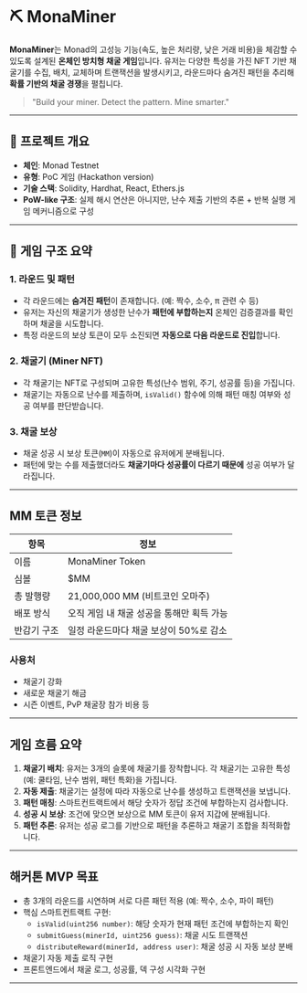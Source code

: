 # ⛏️ MonaMiner

**MonaMiner**는 Monad의 고성능 기능(속도, 높은 처리량, 낮은 거래 비용)을 체감할 수 있도록 설계된 **온체인 방치형 채굴 게임**입니다. 유저는 다양한 특성을 가진 NFT 기반 채굴기를 수집, 배치, 교체하며 트랜잭션을 발생시키고, 라운드마다 숨겨진 패턴을 추리해 **확률 기반의 채굴 경쟁**을 펼칩니다.

> "Build your miner. Detect the pattern. Mine smarter."

---

## 🎯 프로젝트 개요

- **체인**: Monad Testnet
- **유형**: PoC 게임 (Hackathon version)
- **기술 스택**: Solidity, Hardhat, React, Ethers.js
- **PoW-like 구조**: 실제 해시 연산은 아니지만, 난수 제출 기반의 추론 + 반복 실행 게임 메커니즘으로 구성

---

## 🧩 게임 구조 요약

### 1. 라운드 및 패턴

- 각 라운드에는 **숨겨진 패턴**이 존재합니다. (예: 짝수, 소수, π 관련 수 등)
- 유저는 자신의 채굴기가 생성한 난수가 **패턴에 부합하는지** 온체인 검증결과를 확인하며 채굴을 시도합니다.
- 특정 라운드의 보상 토큰이 모두 소진되면 **자동으로 다음 라운드로 진입**합니다.

### 2. 채굴기 (Miner NFT)

- 각 채굴기는 NFT로 구성되며 고유한 특성(난수 범위, 주기, 성공률 등)을 가집니다.
- 채굴기는 자동으로 난수를 제출하며, `isValid()` 함수에 의해 패턴 매칭 여부와 성공 여부를 판단받습니다.

### 3. 채굴 보상

- 채굴 성공 시 보상 토큰(`MM`)이 자동으로 유저에게 분배됩니다.
- 패턴에 맞는 수를 제출했더라도 **채굴기마다 성공률이 다르기 때문에** 성공 여부가 달라집니다.

---

## MM 토큰 정보

| 항목        | 정보                                      |
| ----------- | ----------------------------------------- |
| 이름        | MonaMiner Token                           |
| 심볼        | $MM                                       |
| 총 발행량   | 21,000,000 MM (비트코인 오마주)           |
| 배포 방식   | 오직 게임 내 채굴 성공을 통해만 획득 가능 |
| 반감기 구조 | 일정 라운드마다 채굴 보상이 50%로 감소    |

### 사용처

- 채굴기 강화
- 새로운 채굴기 해금
- 시즌 이벤트, PvP 채굴장 참가 비용 등

---

## 게임 흐름 요약

1. **채굴기 배치**: 유저는 3개의 슬롯에 채굴기를 장착합니다. 각 채굴기는 고유한 특성(예: 쿨타임, 난수 범위, 패턴 특화)을 가집니다.
2. **자동 제출**: 채굴기는 설정에 따라 자동으로 난수를 생성하고 트랜잭션을 보냅니다.
3. **패턴 매칭**: 스마트컨트랙트에서 해당 숫자가 정답 조건에 부합하는지 검사합니다.
4. **성공 시 보상**: 조건에 맞으면 보상으로 MM 토큰이 유저 지갑에 분배됩니다.
5. **패턴 추론**: 유저는 성공 로그를 기반으로 패턴을 추론하고 채굴기 조합을 최적화합니다.

---

## 해커톤 MVP 목표

- 총 3개의 라운드를 시연하며 서로 다른 패턴 적용 (예: 짝수, 소수, 파이 패턴)
- 핵심 스마트컨트랙트 구현:
  - `isValid(uint256 number)`: 해당 숫자가 현재 패턴 조건에 부합하는지 확인
  - `submitGuess(minerId, uint256 guess)`: 채굴 시도 트랜잭션
  - `distributeReward(minerId, address user)`: 채굴 성공 시 자동 보상 분배
- 채굴기 자동 제출 로직 구현
- 프론트엔드에서 채굴 로그, 성공률, 덱 구성 시각화 구현

---
